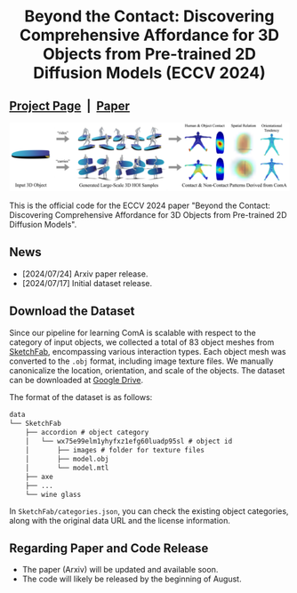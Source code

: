 # <p align="center"> Beyond the Contact: Discovering Comprehensive Affordance for 3D Objects from Pre-trained 2D Diffusion Models (ECCV 2024)</p>

## [Project Page](https://snuvclab.github.io/coma/) &nbsp;|&nbsp; [Paper](https://arxiv.org/pdf/2401.12978) 

![demo.gif](./assets/teaser.png)

This is the official code for the ECCV 2024 paper "Beyond the Contact: Discovering Comprehensive Affordance for 3D Objects from Pre-trained 2D Diffusion Models".

## News
- [2024/07/24] Arxiv paper release.
- [2024/07/17] Initial dataset release.

## Download the Dataset

Since our pipeline for learning ComA is scalable with respect to the category of input objects, we collected a total of 83 object meshes from [SketchFab](https://sketchfab.com/), encompassing various interaction types. Each object mesh was converted to the `.obj` format, including image texture files. We manually canonicalize the location, orientation, and scale of the objects. The dataset can be downloaded at [Google Drive](https://drive.google.com/file/d/1wXvm4JEqE1IhwmeDECr8qYOH8hzOfIjx/view?usp=sharing).

The format of the dataset is as follows:

```
data
└── SketchFab
    ├── accordion # object category
    │   └── wx75e99elm1yhyfxz1efg60luadp95sl # object id
    │       ├── images # folder for texture files
    │       ├── model.obj
    │       └── model.mtl
    ├── axe
    ├── ...
    └── wine glass
```

In `SketchFab/categories.json`, you can check the existing object categories, along with the original data URL and the license information.

## Regarding Paper and Code Release
- The paper (Arxiv) will be updated and available soon.
- The code will likely be released by the beginning of August.